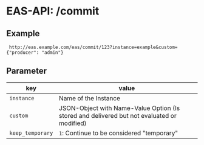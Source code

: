 #  EAS-API: /commit

##  Example

~~~
 http://eas.example.com/eas/commit/123?instance=example&custom={"producer": "admin"}
~~~


##  Parameter


|key|value|
|---|---|
|`instance`          |Name of the Instance|
|`custom`            |JSON-Object with Name-Value Option (Is stored and delivered but not evaluated or modified)|
|`keep_temporary`    |`1`: Continue to be considered "temporary"|

 

